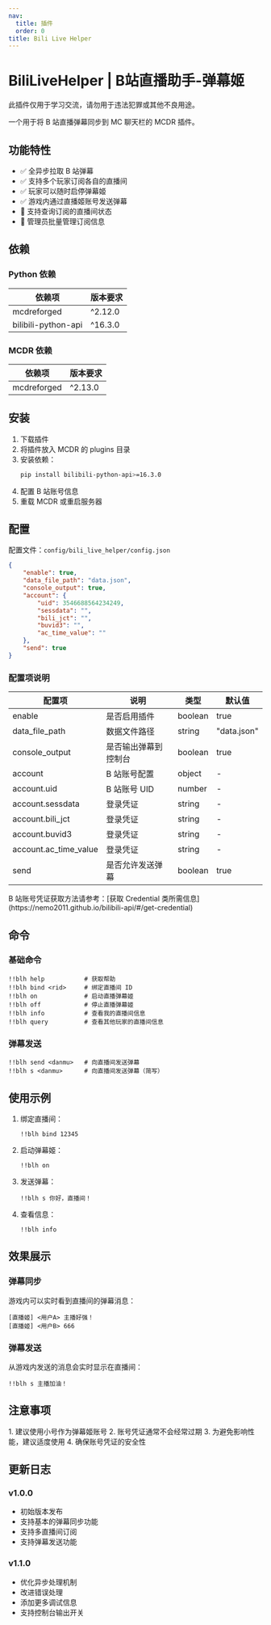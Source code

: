 ```yaml
---
nav: 
  title: 插件
  order: 0
title: Bili Live Helper
---
```


# BiliLiveHelper | B站直播助手-弹幕姬

<Alert type="error">
此插件仅用于学习交流，请勿用于违法犯罪或其他不良用途。
</Alert>

一个用于将 B 站直播弹幕同步到 MC 聊天栏的 MCDR 插件。

## 功能特性

- ✅ 全异步拉取 B 站弹幕
- ✅ 支持多个玩家订阅各自的直播间
- ✅ 玩家可以随时启停弹幕姬
- ✅ 游戏内通过直播姬账号发送弹幕
- 🚧 支持查询订阅的直播间状态
- 🚧 管理员批量管理订阅信息

## 依赖

### Python 依赖
| 依赖项 | 版本要求 |
|-------|---------|
| mcdreforged | ^2.12.0 |
| bilibili-python-api | ^16.3.0 |

### MCDR 依赖
| 依赖项 | 版本要求 |
|-------|---------|
| mcdreforged | ^2.13.0 |

## 安装

1. 下载插件
2. 将插件放入 MCDR 的 plugins 目录
3. 安装依赖：
   ```bash
   pip install bilibili-python-api>=16.3.0
   ```
4. 配置 B 站账号信息
5. 重载 MCDR 或重启服务器

## 配置

配置文件：`config/bili_live_helper/config.json`

```json
{
    "enable": true,
    "data_file_path": "data.json",
    "console_output": true,
    "account": {
        "uid": 3546688564234249,
        "sessdata": "",
        "bili_jct": "",
        "buvid3": "",
        "ac_time_value": ""
    },
    "send": true
}
```

### 配置项说明

| 配置项 | 说明 | 类型 | 默认值 |
|-------|------|------|--------|
| enable | 是否启用插件 | boolean | true |
| data_file_path | 数据文件路径 | string | "data.json" |
| console_output | 是否输出弹幕到控制台 | boolean | true |
| account | B 站账号配置 | object | - |
| account.uid | B 站账号 UID | number | - |
| account.sessdata | 登录凭证 | string | - |
| account.bili_jct | 登录凭证 | string | - |
| account.buvid3 | 登录凭证 | string | - |
| account.ac_time_value | 登录凭证 | string | - |
| send | 是否允许发送弹幕 | boolean | true |

<Alert type="info">
B 站账号凭证获取方法请参考：[获取 Credential 类所需信息](https://nemo2011.github.io/bilibili-api/#/get-credential)
</Alert>

## 命令

### 基础命令
```
!!blh help           # 获取帮助
!!blh bind <rid>     # 绑定直播间 ID
!!blh on             # 启动直播弹幕姬
!!blh off            # 停止直播弹幕姬
!!blh info           # 查看我的直播间信息
!!blh query          # 查看其他玩家的直播间信息
```

### 弹幕发送
```
!!blh send <danmu>   # 向直播间发送弹幕
!!blh s <danmu>      # 向直播间发送弹幕（简写）
```

## 使用示例

1. 绑定直播间：
   ```
   !!blh bind 12345
   ```

2. 启动弹幕姬：
   ```
   !!blh on
   ```

3. 发送弹幕：
   ```
   !!blh s 你好，直播间！
   ```

4. 查看信息：
   ```
   !!blh info
   ```

## 效果展示

### 弹幕同步
游戏内可以实时看到直播间的弹幕消息：
```
[直播姬] <用户A> 主播好强！
[直播姬] <用户B> 666
```

### 弹幕发送
从游戏内发送的消息会实时显示在直播间：
```
!!blh s 主播加油！
```

## 注意事项

<Alert type="warning">
1. 建议使用小号作为弹幕姬账号
2. 账号凭证通常不会经常过期
3. 为避免影响性能，建议适度使用
4. 确保账号凭证的安全性
</Alert>

## 更新日志

### v1.0.0
- 初始版本发布
- 支持基本的弹幕同步功能
- 支持多直播间订阅
- 支持弹幕发送功能

### v1.1.0
- 优化异步处理机制
- 改进错误处理
- 添加更多调试信息
- 支持控制台输出开关
